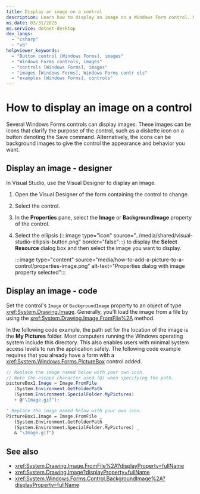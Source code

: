 ```yaml
---
title: Display an image on a control
description: Learn how to display an image on a Windows Form control. Many controls, such as the PictureBox, can display an image.
ms.date: 03/31/2025
ms.service: dotnet-desktop
dev_langs:
  - "csharp"
  - "vb"
helpviewer_keywords:
  - "Button control [Windows Forms], images"
  - "Windows Forms controls, images"
  - "controls [Windows Forms], images"
  - "images [Windows Forms], Windows Forms contr ols"
  - "examples [Windows Forms], controls"
---
```


# How to display an image on a control

Several Windows Forms controls can display images. These images can be icons that clarify the purpose of the control, such as a diskette icon on a button denoting the Save command. Alternatively, the icons can be background images to give the control the appearance and behavior you want.

## Display an image - designer

In Visual Studio, use the Visual Designer to display an image.

01. Open the Visual Designer of the form containing the control to change.
01. Select the control.
01. In the **Properties** pane, select the **Image** or **BackgroundImage** property of the control.
01. Select the ellipsis (:::image type="icon" source="../media/shared/visual-studio-ellipsis-button.png" border="false":::) to display the **Select Resource** dialog box and then select the image you want to display.

    :::image type="content" source="media/how-to-add-a-picture-to-a-control/properties-image.png" alt-text="Properties dialog with image property selected":::

## Display an image - code

Set the control's `Image` or `BackgroundImage` property to an object of type <xref:System.Drawing.Image>. Generally, you'll load the image from a file by using the <xref:System.Drawing.Image.FromFile%2A> method.

In the following code example, the path set for the location of the image is the **My Pictures** folder. Most computers running the Windows operating system include this directory. This also enables users with minimal system access levels to run the application safely. The following code example requires that you already have a form with a <xref:System.Windows.Forms.PictureBox> control added.

```csharp
// Replace the image named below with your own icon.
// Note the escape character used (@) when specifying the path.
pictureBox1.Image = Image.FromFile
   (System.Environment.GetFolderPath
   (System.Environment.SpecialFolder.MyPictures)
   + @"\Image.gif");
```

```vb
' Replace the image named below with your own icon.
PictureBox1.Image = Image.FromFile _
   (System.Environment.GetFolderPath _
   (System.Environment.SpecialFolder.MyPictures) _
   & "\Image.gif")
```

## See also

- <xref:System.Drawing.Image.FromFile%2A?displayProperty=fullName>
- <xref:System.Drawing.Image?displayProperty=fullName>
- <xref:System.Windows.Forms.Control.BackgroundImage%2A?displayProperty=fullName>
